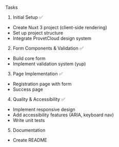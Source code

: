 Tasks

1. Initial Setup ✅

- Create Nuxt 3 project (client-side rendering)
- Set up project structure
- Integrate ProvetCloud design system

2. Form Components & Validation ✅

- Build core form
- Implement validation system (yup)

3. Page Implementation ✅

- Registration page with form
- Success page

4. Quality & Accessibility ✅

- Implement responsive design
- Add accessibility features (ARIA, keyboard nav)
- Write unit tests

5. Documentation

- Create README

